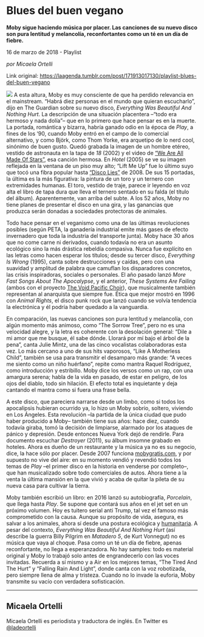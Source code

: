 # Blues del buen vegano

**Moby sigue haciendo música por placer. Las canciones de su nuevo disco son pura lentitud y melancolía, reconfortantes como un té en un día de fiebre.**

16 de marzo de 2018 - Playlist

_por Micaela Ortelli_

Link original: https://laagenda.tumblr.com/post/171913017130/playlist-blues-del-buen-vegano

![](https://64.media.tumblr.com/cccf5ee8bf80856bfec507ac41708965/tumblr_inline_pk00rbbaFW1t6q87u_500.jpg)
A esta altura, Moby es muy consciente de que ha perdido relevancia en el mainstream. “Habrá diez personas en el mundo que quieran escucharlo”, dijo en The Guardian sobre su nuevo disco, *Everything Was Beautiful And Nothing Hurt*. La descripción de una situación placentera –“todo era hermoso y nada dolía”– que en lo primero que hace pensar es en la muerte. La portada, romántica y bizarra, habría ganado odio en la época de *Play*, a fines de los ‘90, cuando Moby entró en el campo de lo comercial alternativo, y como Björk, como Thom Yorke, era arquetipo de lo nerd cool, sinónimo de buen gusto. Quedó grabada la imagen de un hombre etéreo, vestido de astronauta en la tapa de *18* (2002) y el video de [“We Are All Made Of Stars”](https://www.youtube.com/watch?v=xAh6fk0KD1c), esa canción hermosa. En *Hotel* (2005) se ve su imagen reflejada en la ventana de un piso muy alto; “Lift Me Up” fue lo último suyo que tocó una fibra popular hasta [“Disco Lies”](https://www.youtube.com/watch?v=2uMYU1LXS3w) de 2008. De sus 15 portadas, la última es la más figurativa: la pintura de un toro y un ternero con extremidades humanas. El toro, vestido de traje, parece ir leyendo en voz alta el libro de tapa dura que lleva el ternero sentado en su falda (el título del álbum). Aparentemente, van arriba del subte. A los 52 años, Moby no tiene planes de presentar el disco en una gira, y las ganancias que produzca serán donadas a sociedades protectoras de animales. 

Todo hace pensar en el veganismo como una de las últimas revoluciones posibles (según PETA, la ganadería industrial emite más gases de efecto invernadero que toda la industria del transporte junta). Moby hace 30 años que no come carne ni derivados, cuando todavía no era un asunto ecológico sino la más drástica rebeldía compasiva. Nunca fue explícito en las letras como hacen esperar los títulos; desde su tercer disco, *Everything Is Wrong* (1995), canta sobre destrucciones y caídas, pero con una suavidad y amplitud de palabra que camuflan los disparadores concretos, las crisis inspiradoras, sociales o personales. El año pasado lanzó *More Fast Songs About The Apocalypse*, y el anterior, *These Systems Are Failing* (ambos con el proyecto [The Void Pacific Choir](https://www.youtube.com/watch?v=VASywEuqFd8)), que musicalmente también representan al anarquista que siempre fue. Ética que mejor mostró en 1996 con *Animal Rights*, el disco punk rock que lanzó cuando se volvía tendencia la electrónica y él podría haber quedado a la vanguardia.

En comparación, las nuevas canciones son pura lentitud y melancolía, con algún momento más animoso, como “The Sorrow Tree”, pero no es una velocidad alegre, y la letra es coherente con la desolación general: “Dile a mi amor que me busque, él sabe dónde. Llorará por mí bajo el árbol de la pena”, canta Julie Mintz, una de las cinco vocalistas colaboradoras esta vez. Lo más cercano a uno de sus hits vaporosos, “Like A Motherless Child”, también se usa para transmitir el desamparo más grande: “A veces me siento como un niño huérfano”, repite como mantra Raquel Rodríguez, como introducción y estribillo. Moby dice los versos como un rap, con una amargura serena; habla de la vida en pasado, de estar en peligro, de los ojos del diablo, todo sin hilación. El efecto total es inquietante y deja cantando el mantra como si fuera una frase bella.

A este disco, que pareciera narrarse desde un limbo, como si todos los apocalipsis hubieran ocurrido ya, lo hizo un Moby sobrio, soltero, viviendo en Los Ángeles. Esta revolución –la partida de la única ciudad que pudo haber producido a Moby– también tiene sus años: hace diez, cuando todavía giraba, tomó la decisión de limpiarse, alarmado por los ataques de pánico y depresión. Desde entonces Nueva York dejó de rendirle. Para documento escuchar *Destroyer* (2011), su álbum insomne grabado en hoteles. Ahora es dueño de un restaurante y la música ya no es su negocio, dice, la hace sólo por placer. Desde 2007 funciona [mobygratis.com](http://www.mobygratis.com/), y por supuesto no vive del aire: en su momento vendió y revendió todos los temas de *Play* –el primer disco en la historia en venderse por completo–, que han musicalizado sobre todo comerciales de autos. Ahora tiene a la venta la última mansión en la que vivió y acaba de quitar la pileta de su nueva casa para cultivar la tierra.

Moby también escribió un libro: en 2016 lanzó su autobiografía, *Porcelain*, que llega hasta *Play*. Se supone que contará sus años en el jet set en un próximo volumen. Hoy es tuitero serial anti Trump, tal vez el famoso más comprometido con la causa. Aunque su propósito de vida, asegura, es salvar a los animales, ahora sí desde una postura ecológica y [humanitaria](https://www.petalatino.com/blog/10-cosas-que-deseariamos-que-todo-el-mundo-supiese-sobre-las-industrias-de-la-carne-y-los-lacteos/). A pesar del contexto, *Everything Was Beautiful And Nothing Hurt* (así describe la guerra Billy Pilgrim en *Matadero 5*, de Kurt Vonnegut) no es música que vaya al choque. Pasa como un té un día de fiebre, apenas reconfortante, no llega a esperanzadora. No hay samples: todo es material original y Moby lo trabajó solo antes de engrandecerlo con las voces invitadas. Recuerda a sí mismo y a Air en los mejores temas, “The Tired And The Hurt” y “Falling Rain And Light”, donde canta con la voz robotizada, pero siempre llena de alma y tristeza. Cuando no lo invade la euforia, Moby transmite su vacío con verdadera sofisticación.

  




---

 Micaela Ortelli
----------------

 Micaela Ortelli es periodista y traductora de inglés. En Twitter es 
[@ladeortelli](https://twitter.com/ladeortelli?lang=es)

